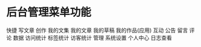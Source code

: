# 后台管理菜单功能
快捷
  写文章
创作
  我的文集
  我的文章
  我的草稿
  我的作品(应用)
互动
  公告
  留言
  评论
数据
  访问统计
  标签统计
  访客统计
管理
  系统设置
  个人中心
  日志查看